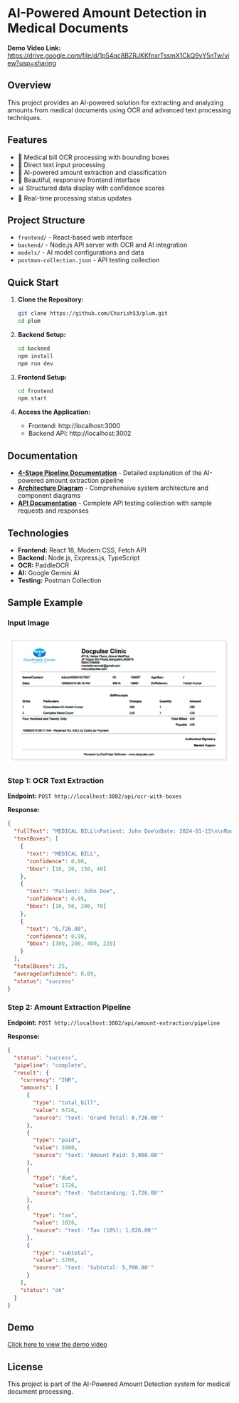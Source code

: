 # AI-Powered Amount Detection in Medical Documents

**Demo Video Link:** https://drive.google.com/file/d/1p54qc8BZRJKKfnxrTssmX1CkQ9vY5nTw/view?usp=sharing

## Overview

This project provides an AI-powered solution for extracting and analyzing amounts from medical documents using OCR and advanced text processing techniques.

## Features

- 🏥 Medical bill OCR processing with bounding boxes
- 📝 Direct text input processing  
- 🤖 AI-powered amount extraction and classification
- 🎨 Beautiful, responsive frontend interface
- 📊 Structured data display with confidence scores
- 🔄 Real-time processing status updates

## Project Structure

- `frontend/` - React-based web interface
- `backend/` - Node.js API server with OCR and AI integration
- `models/` - AI model configurations and data
- `postman-collection.json` - API testing collection

## Quick Start

1. **Clone the Repository:**
   ```bash
   git clone https://github.com/Charish53/plum.git
   cd plum
   ```

2. **Backend Setup:**
   ```bash
   cd backend
   npm install
   npm run dev
   ```

3. **Frontend Setup:**
   ```bash
   cd frontend
   npm start
   ```

4. **Access the Application:**
   - Frontend: http://localhost:3000
   - Backend API: http://localhost:3002

## Documentation

- **[4-Stage Pipeline Documentation](AI-Powered%20Amount%20Detection%20in%20Medical%20Documents.md)** - Detailed explanation of the AI-powered amount extraction pipeline
- **[Architecture Diagram](architecture-diagram.md)** - Comprehensive system architecture and component diagrams
- **[API Documentation](postman-collection.json)** - Complete API testing collection with sample requests and responses

## Technologies

- **Frontend:** React 18, Modern CSS, Fetch API
- **Backend:** Node.js, Express.js, TypeScript
- **OCR:** PaddleOCR
- **AI:** Google Gemini AI
- **Testing:** Postman Collection

## Sample Example

### Input Image
![Sample Medical Bill](assets/bill-copy.png)

### Step 1: OCR Text Extraction
**Endpoint:** `POST http://localhost:3002/api/ocr-with-boxes`

**Response:**
```json
{
  "fullText": "MEDICAL BILL\nPatient: John Doe\nDate: 2024-01-15\n\nRoom Rent: 4,000.00\nConsultation: 500.00\nMedicine: 1,200.00\n\nSubtotal: 5,700.00\nTax (18%): 1,026.00\nGrand Total: 6,726.00\n\nAmount Paid: 5,000.00\nOutstanding: 1,726.00",
  "textBoxes": [
    {
      "text": "MEDICAL BILL",
      "confidence": 0.98,
      "bbox": [10, 20, 150, 40]
    },
    {
      "text": "Patient: John Doe",
      "confidence": 0.95,
      "bbox": [10, 50, 200, 70]
    },
    {
      "text": "6,726.00",
      "confidence": 0.99,
      "bbox": [300, 200, 400, 220]
    }
  ],
  "totalBoxes": 25,
  "averageConfidence": 0.89,
  "status": "success"
}
```

### Step 2: Amount Extraction Pipeline
**Endpoint:** `POST http://localhost:3002/api/amount-extraction/pipeline`

**Response:**
```json
{
  "status": "success",
  "pipeline": "complete",
  "result": {
    "currency": "INR",
    "amounts": [
      {
        "type": "total_bill",
        "value": 6726,
        "source": "text: 'Grand Total: 6,726.00'"
      },
      {
        "type": "paid",
        "value": 5000,
        "source": "text: 'Amount Paid: 5,000.00'"
      },
      {
        "type": "due",
        "value": 1726,
        "source": "text: 'Outstanding: 1,726.00'"
      },
      {
        "type": "tax",
        "value": 1026,
        "source": "text: 'Tax (18%): 1,026.00'"
      },
      {
        "type": "subtotal",
        "value": 5700,
        "source": "text: 'Subtotal: 5,700.00'"
      }
    ],
    "status": "ok"
  }
}
```

## Demo

[Click here to view the demo video](https://drive.google.com/file/d/1p54qc8BZRJKKfnxrTssmX1CkQ9vY5nTw/view?usp=sharing)

## License

This project is part of the AI-Powered Amount Detection system for medical document processing.
